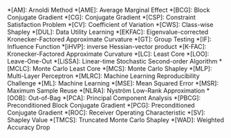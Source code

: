 *[AM]: Arnoldi Method
*[AME]: Average Marginal Effect
*[BCG]: Block Conjugate Gradient
*[CG]: Conjugate Gradient
*[CSP]: Constraint Satisfaction Problem
*[CV]: Coefficient of Variation
*[CWS]: Class-wise Shapley
*[DUL]: Data Utility Learning
*[EKFAC]: Eigenvalue-corrected Kronecker-Factored Approximate Curvature
*[GT]: Group Testing
*[IF]: Influence Function
*[iHVP]: inverse Hessian-vector product
*[K-FAC]: Kronecker-Factored Approximate Curvature
*[LC]: Least Core
*[LOO]: Leave-One-Out
*[LiSSA]: Linear-time Stochastic Second-order Algorithm
*[MCLC]: Monte Carlo Least Core
*[MCS]: Monte Carlo Shapley
*[MLP]: Multi-Layer Perceptron
*[MLRC]: Machine Learning Reproducibility Challenge
*[ML]: Machine Learning
*[MSE]: Mean Squared Error
*[MSR]: Maximum Sample Reuse
*[NLRA]: Nyström Low-Rank Approximation
*[OOB]: Out-of-Bag
*[PCA]: Principal Component Analysis
*[PBCG]: Preconditioned Block Conjugate Gradient
*[PCG]: Preconditioned Conjugate Gradient
*[ROC]: Receiver Operating Characteristic
*[SV]: Shapley Value
*[TMCS]: Truncated Monte Carlo Shapley
*[WAD]: Weighted Accuracy Drop
